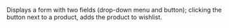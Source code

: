 Displays a form with two fields (drop-down menu and button); clicking the button next to a product, adds the product to wishlist.
